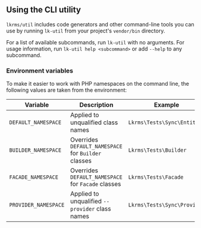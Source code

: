 ## Using the CLI utility

`lkrms/util` includes code generators and other command-line tools you can use
by running `lk-util` from your project's `vendor/bin` directory.

For a list of available subcommands, run `lk-util` with no arguments. For usage
information, run `lk-util help <subcommand>` or add `--help` to any subcommand.

### Environment variables

To make it easier to work with PHP namespaces on the command line, the following
values are taken from the environment:

| Variable             | Description                                         | Example                     |
| -------------------- | --------------------------------------------------- | --------------------------- |
| `DEFAULT_NAMESPACE`  | Applied to unqualified class names                  | `Lkrms\Tests\Sync\Entity`   |
| `BUILDER_NAMESPACE`  | Overrides `DEFAULT_NAMESPACE` for `Builder` classes | `Lkrms\Tests\Builder`       |
| `FACADE_NAMESPACE`   | Overrides `DEFAULT_NAMESPACE` for `Facade` classes  | `Lkrms\Tests\Facade`        |
| `PROVIDER_NAMESPACE` | Applied to unqualified `--provider` class names     | `Lkrms\Tests\Sync\Provider` |

